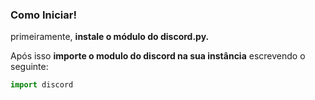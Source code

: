 ### Como Iniciar!

primeiramente, **instale o módulo do discord.py.**

Após isso **importe o modulo do discord na sua instância** escrevendo o seguinte:

```python
import discord
```


